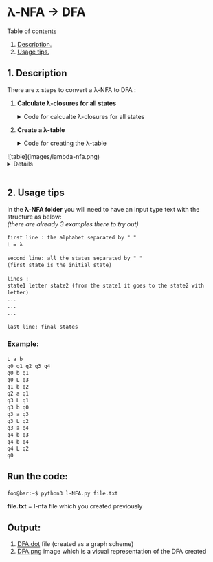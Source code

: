 #  λ-NFA -> DFA
 
 Table of contents
1. [ Description. ](#desc)
2. [ Usage tips. ](#usage)

<a name="desc"></a>
## 1. Description

There are x steps to convert a λ-NFA to DFA :
1. **Calculate λ-closures for all states**<details>
    <summary>Code for calcualte λ-closures for all states</summary>

    ```python

        #logic : for all states, it goes for each lambda road that he finds till it's formed a lambda-closures.
        closures = {state:[] for state in states}
        i = 0
        for state in states:
            closures[state].append(states[i])
            current_state = [states[i]]
            verify = True # it will be False when there are no other roads with Lambda
            while verify:
                temp = []
                for el in current_state:
                    if  AUTO[el]['L'] != []:
                        temp.extend(AUTO[el]['L'])
                if temp == []: # if it didn't find another road with lambda
                    verify = False
                current_state = temp
                closures[state].extend(temp)
                closures[state] = list(set(closures[state])) # remove all dublicates, 
                #if we have some roads with lambda which will contribute to a cycle, then we will have an infinite while.
                # So we must take out all the dublicates before going to the next step.
            i+=1
    ```

</details>


2. **Create a λ-table**  <details><summary>Code for creating the λ-table</summary>

    ```python
    #tabel l-nfa
    l_NFA = {state:{letter: [] for letter in alphabet if letter != "L"} for state in states}

    for state in l_NFA:
        for letter in l_NFA[state]:
            #λ* it's already done in closures

            #Go with all states to each letter and verify if they appear in AUTO
            for local_state in closures[state]:
                if AUTO[local_state][letter] != []:
                    l_NFA[state][letter]= union_lists(l_NFA[state][letter],AUTO[local_state][letter])
            #l*
            close_final = l_NFA[state][letter] # l* a
            temp = []
            for local_state in close_final:
                temp = union_lists(temp,closures[local_state]) 
            l_NFA[state][letter] = temp
    ```
</details>
![table](images/lambda-nfa.png)<details>


3. **Create DFA**   
We will start with the closure of the initial state, we will have an union of all results (form the table) for each state in the closure :   
_eg. < q1,a > = [q1, q2, q3] =>   {q1, λ * a λ *} ∪ {q2, λ * a λ *} ∪ {q3, λ * a λ *}_   
If the results are not in table, then we will calculate for them aswell.
![table-DFA](images/fina_DFA_preview.png)<details>
    <summary>Code for creating the DFA</summary>

    ```python
    #Create DFA
    DFA_final = {} #λ-NFA -> DFA
    DFA_final_states = []

    def create_DFA(current_state):
        litere = {}
        for letter in alphabet[1:]:
            temp = []
            for local_state in current_state:
                temp = union_lists(temp,l_NFA[local_state][letter])
            litere[letter] = sorted(temp)

        string_of_states = "".join(sorted(current_state))
        DFA_final[string_of_states] = litere

        for letter in alphabet[1:]:
            state_letter = DFA_final[string_of_states][letter]
            if "".join(state_letter) not in DFA_final:
                create_DFA(state_letter)

        for local_state in current_state: #verify if the state is final.
            if local_state in final_state:
                DFA_final_states.append(string_of_states) #add the final states
                break

    create_DFA(closures[states[0]]) #starts with the initial state
    ```
    
</details>
<br>

<a name="usage"></a>
## 2. Usage tips

In the **λ-NFA folder** you will need to have an input type text with the structure as below:   
*(there are already 3 examples there to try out)*
```text
first line : the alphabet separated by " "
L = λ

second line: all the states separated by " "
(first state is the initial state)

lines : 
state1 letter state2 (from the state1 it goes to the state2 with letter)
...
...
...

last line: final states
``` 
### Example:
```text
L a b
q0 q1 q2 q3 q4
q0 b q1
q0 L q3
q1 b q2
q2 a q1
q3 L q1
q3 b q0
q3 a q3
q3 L q2
q3 a q4
q4 b q3
q4 b q4
q4 L q2
q0
```

## Run the code:
```shell
foo@bar:~$ python3 l-NFA.py file.txt
```
**file.txt** = l-nfa file which you created previously

## Output:
1. [DFA.dot](DFA.dot) file (created as a graph scheme)
2. [DFA.png](DFA.png) image which is a visual representation of the DFA created
